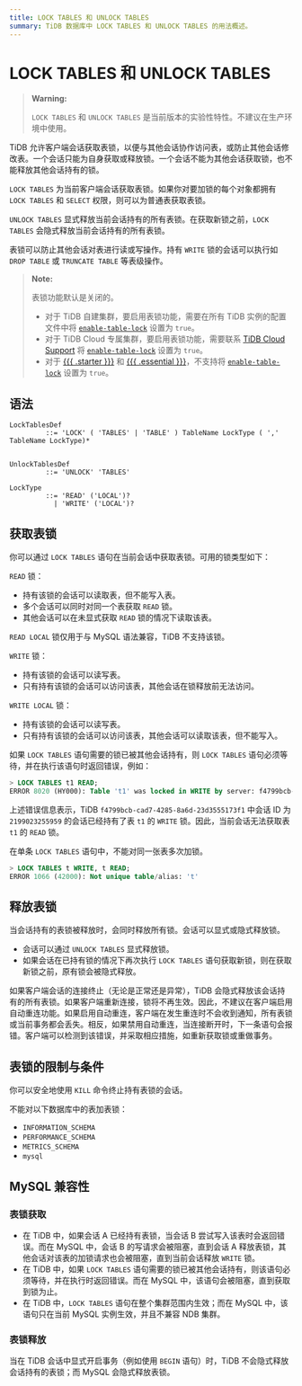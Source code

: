 ```yaml
---
title: LOCK TABLES 和 UNLOCK TABLES
summary: TiDB 数据库中 LOCK TABLES 和 UNLOCK TABLES 的用法概述。
---
```


# LOCK TABLES 和 UNLOCK TABLES

> **Warning:**
>
> `LOCK TABLES` 和 `UNLOCK TABLES` 是当前版本的实验性特性。不建议在生产环境中使用。

TiDB 允许客户端会话获取表锁，以便与其他会话协作访问表，或防止其他会话修改表。一个会话只能为自身获取或释放锁。一个会话不能为其他会话获取锁，也不能释放其他会话持有的锁。

`LOCK TABLES` 为当前客户端会话获取表锁。如果你对要加锁的每个对象都拥有 `LOCK TABLES` 和 `SELECT` 权限，则可以为普通表获取表锁。

`UNLOCK TABLES` 显式释放当前会话持有的所有表锁。在获取新锁之前，`LOCK TABLES` 会隐式释放当前会话持有的所有表锁。

表锁可以防止其他会话对表进行读或写操作。持有 `WRITE` 锁的会话可以执行如 `DROP TABLE` 或 `TRUNCATE TABLE` 等表级操作。

> **Note:**
>
> 表锁功能默认是关闭的。
>
> - 对于 TiDB 自建集群，要启用表锁功能，需要在所有 TiDB 实例的配置文件中将 [`enable-table-lock`](https://docs.pingcap.com/tidb/stable/tidb-configuration-file#enable-table-lock-new-in-v400) 设置为 `true`。
> - 对于 TiDB Cloud 专属集群，要启用表锁功能，需要联系 [TiDB Cloud Support](https://docs.pingcap.com/tidbcloud/tidb-cloud-support) 将 [`enable-table-lock`](https://docs.pingcap.com/tidb/stable/tidb-configuration-file#enable-table-lock-new-in-v400) 设置为 `true`。
> - 对于 [{{{ .starter }}}](https://docs.pingcap.com/tidbcloud/select-cluster-tier#tidb-cloud-serverless) 和 [{{{ .essential }}}](https://docs.pingcap.com/tidbcloud/select-cluster-tier#essential)，不支持将 [`enable-table-lock`](https://docs.pingcap.com/tidb/stable/tidb-configuration-file#enable-table-lock-new-in-v400) 设置为 `true`。

## 语法

```ebnf+diagram
LockTablesDef
         ::= 'LOCK' ( 'TABLES' | 'TABLE' ) TableName LockType ( ',' TableName LockType)*


UnlockTablesDef
         ::= 'UNLOCK' 'TABLES'

LockType
         ::= 'READ' ('LOCAL')?
           | 'WRITE' ('LOCAL')?
```

## 获取表锁

你可以通过 `LOCK TABLES` 语句在当前会话中获取表锁。可用的锁类型如下：

`READ` 锁：

- 持有该锁的会话可以读取表，但不能写入表。
- 多个会话可以同时对同一个表获取 `READ` 锁。
- 其他会话可以在未显式获取 `READ` 锁的情况下读取该表。

`READ LOCAL` 锁仅用于与 MySQL 语法兼容，TiDB 不支持该锁。

`WRITE` 锁：

- 持有该锁的会话可以读写表。
- 只有持有该锁的会话可以访问该表，其他会话在锁释放前无法访问。

`WRITE LOCAL` 锁：

- 持有该锁的会话可以读写表。
- 只有持有该锁的会话可以访问该表，其他会话可以读取该表，但不能写入。

如果 `LOCK TABLES` 语句需要的锁已被其他会话持有，则 `LOCK TABLES` 语句必须等待，并在执行该语句时返回错误，例如：

```sql
> LOCK TABLES t1 READ;
ERROR 8020 (HY000): Table 't1' was locked in WRITE by server: f4799bcb-cad7-4285-8a6d-23d3555173f1_session: 2199023255959
```

上述错误信息表示，TiDB `f4799bcb-cad7-4285-8a6d-23d3555173f1` 中会话 ID 为 `2199023255959` 的会话已经持有了表 `t1` 的 `WRITE` 锁。因此，当前会话无法获取表 `t1` 的 `READ` 锁。

在单条 `LOCK TABLES` 语句中，不能对同一张表多次加锁。

```sql
> LOCK TABLES t WRITE, t READ;
ERROR 1066 (42000): Not unique table/alias: 't'
```

## 释放表锁

当会话持有的表锁被释放时，会同时释放所有锁。会话可以显式或隐式释放锁。

- 会话可以通过 `UNLOCK TABLES` 显式释放锁。
- 如果会话在已持有锁的情况下再次执行 `LOCK TABLES` 语句获取新锁，则在获取新锁之前，原有锁会被隐式释放。

如果客户端会话的连接终止（无论是正常还是异常），TiDB 会隐式释放该会话持有的所有表锁。如果客户端重新连接，锁将不再生效。因此，不建议在客户端启用自动重连功能。如果启用自动重连，客户端在发生重连时不会收到通知，所有表锁或当前事务都会丢失。相反，如果禁用自动重连，当连接断开时，下一条语句会报错。客户端可以检测到该错误，并采取相应措施，如重新获取锁或重做事务。

## 表锁的限制与条件

你可以安全地使用 `KILL` 命令终止持有表锁的会话。

不能对以下数据库中的表加表锁：

- `INFORMATION_SCHEMA`
- `PERFORMANCE_SCHEMA`
- `METRICS_SCHEMA`
- `mysql`

## MySQL 兼容性

### 表锁获取

- 在 TiDB 中，如果会话 A 已经持有表锁，当会话 B 尝试写入该表时会返回错误。而在 MySQL 中，会话 B 的写请求会被阻塞，直到会话 A 释放表锁，其他会话对该表的加锁请求也会被阻塞，直到当前会话释放 `WRITE` 锁。
- 在 TiDB 中，如果 `LOCK TABLES` 语句需要的锁已被其他会话持有，则该语句必须等待，并在执行时返回错误。而在 MySQL 中，该语句会被阻塞，直到获取到锁为止。
- 在 TiDB 中，`LOCK TABLES` 语句在整个集群范围内生效；而在 MySQL 中，该语句只在当前 MySQL 实例生效，并且不兼容 NDB 集群。

### 表锁释放

当在 TiDB 会话中显式开启事务（例如使用 `BEGIN` 语句）时，TiDB 不会隐式释放会话持有的表锁；而 MySQL 会隐式释放表锁。
